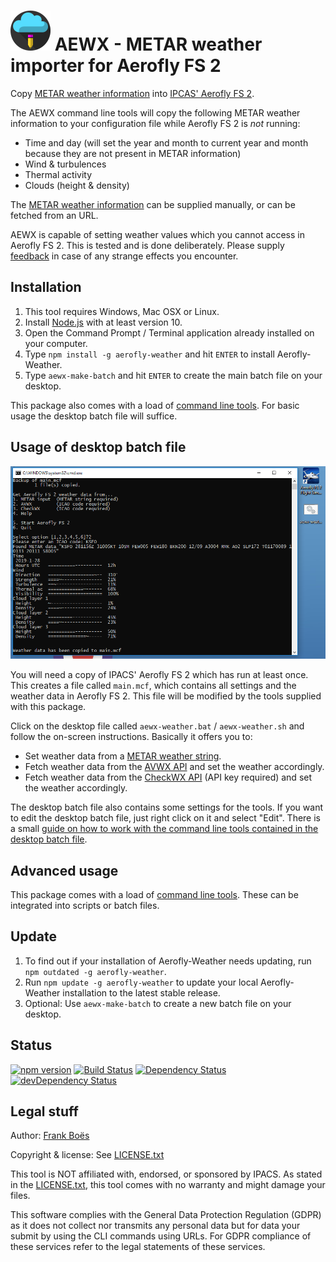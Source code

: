 ![](docs/favicon-64x64.png) AEWX - METAR weather importer for Aerofly FS 2
==================================================

Copy [METAR weather information](docs/metar.md) into [IPCAS' Aerofly FS 2](https://www.aerofly.com/).

The AEWX command line tools will copy the following METAR weather information to your configuration file while Aerofly FS 2 is _not_ running:

* Time and day (will set the year and month to current year and month because they are not present in METAR information)
* Wind & turbulences
* Thermal activity
* Clouds (height & density)

The [METAR weather information](docs/metar.md) can be supplied manually, or can be fetched from an URL.

AEWX is capable of setting weather values which you cannot access in Aerofly FS 2. This is tested and is done deliberately. Please supply [feedback](https://github.com/fboes/aerofly-weather/issues) in case of any strange effects you encounter.

Installation
------------

1. This tool requires Windows, Mac OSX or Linux.
1. Install [Node.js](https://nodejs.org/) with at least version 10.
1. Open the Command Prompt / Terminal application already installed on your computer.
1. Type `npm install -g aerofly-weather` and hit `ENTER` to install Aerofly-Weather.
1. Type `aewx-make-batch` and hit `ENTER` to create the main batch file on your desktop.

This package also comes with a load of [command line tools](docs/command-line.md). For basic usage the desktop batch file will suffice.

Usage of desktop batch file
---------------------------

![](docs/aerofly-weather-desktop.png)

You will need a copy of IPACS' Aerofly FS 2 which has run at least once. This creates a file called `main.mcf`, which contains all settings and the weather data in Aerofly FS 2. This file will be modified by the tools supplied with this package.

Click on the desktop file called `aewx-weather.bat` / `aewx-weather.sh` and follow the on-screen instructions. Basically it offers you to:

* Set weather data from a [METAR weather string](docs/metar.md).
* Fetch weather data from the [AVWX API](https://avwx.rest/) and set the weather accordingly.
* Fetch weather data from the [CheckWX API](https://www.checkwx.com/) (API key required) and set the weather accordingly.

The desktop batch file also contains some settings for the tools. If you want to edit the desktop batch file, just right click on it and select "Edit". There is a small [guide on how to work with the command line tools contained in the desktop batch file](docs/command-line.md).

Advanced usage
--------------

This package comes with a load of [command line tools](docs/command-line.md). These can be integrated into scripts or batch files.

Update
------

1. To find out if your installation of Aerofly-Weather needs updating, run `npm outdated -g aerofly-weather`.
2. Run `npm update -g aerofly-weather` to update your local Aerofly-Weather installation to the latest stable release.
3. Optional: Use `aewx-make-batch` to create a new batch file on your desktop.

Status
-------

[![npm version](https://badge.fury.io/js/aerofly-weather.svg)](https://badge.fury.io/js/aerofly-weather)
[![Build Status](https://travis-ci.org/fboes/aerofly-weather.svg?branch=master)](https://travis-ci.org/fboes/aerofly-weather)
[![Dependency Status](https://david-dm.org/fboes/aerofly-weather/status.svg)](https://david-dm.org/fboes/aerofly-weather)
[![devDependency Status](https://david-dm.org/fboes/aerofly-weather/dev-status.svg)](https://david-dm.org/fboes/aerofly-weather?type=dev)

Legal stuff
-----------

Author: [Frank Boës](http://3960.org)

Copyright & license: See [LICENSE.txt](LICENSE.txt)

This tool is NOT affiliated with, endorsed, or sponsored by IPACS. As stated in the [LICENSE.txt](LICENSE.txt), this tool comes with no warranty and might damage your files.

This software complies with the General Data Protection Regulation (GDPR) as it does not collect nor transmits any personal data but for data your submit by using the CLI commands using URLs. For GDPR compliance of these services refer to the legal statements of these services.
